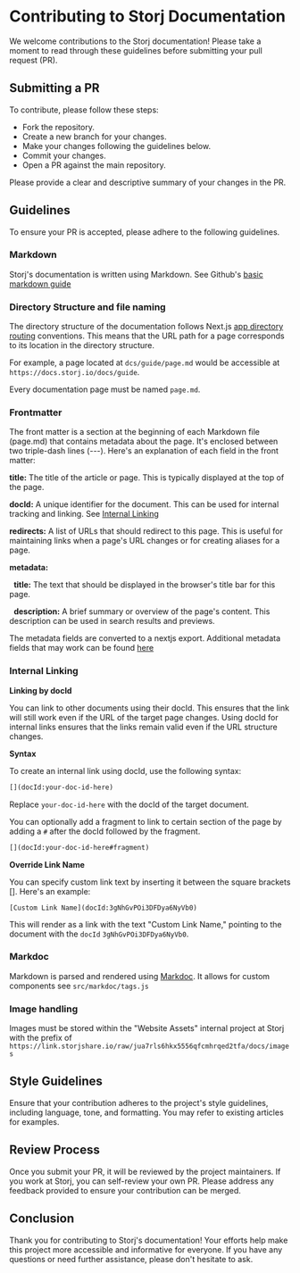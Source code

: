 # Contributing to Storj Documentation

We welcome contributions to the Storj documentation! Please take a moment to read through these guidelines before submitting your pull request (PR).

## Submitting a PR

To contribute, please follow these steps:

- Fork the repository.
- Create a new branch for your changes.
- Make your changes following the guidelines below.
- Commit your changes.
- Open a PR against the main repository.

Please provide a clear and descriptive summary of your changes in the PR.

## Guidelines

To ensure your PR is accepted, please adhere to the following guidelines.

### Markdown

Storj's documentation is written using Markdown. See Github's [basic markdown guide](https://docs.github.com/en/get-started/writing-on-github/getting-started-with-writing-and-formatting-on-github/basic-writing-and-formatting-syntax)

### Directory Structure and file naming

The directory structure of the documentation follows Next.js [app directory routing](https://nextjs.org/docs/app/building-your-application/routing/defining-routes) conventions. This means that the URL path for a page corresponds to its location in the directory structure.

For example, a page located at `dcs/guide/page.md` would be accessible at `https://docs.storj.io/docs/guide`.

Every documentation page must be named `page.md`.

### Frontmatter

The front matter is a section at the beginning of each Markdown file (page.md) that contains metadata about the page. It's enclosed between two triple-dash lines (---). Here's an explanation of each field in the front matter:

**title:** The title of the article or page. This is typically displayed at the top of the page.

**docId:** A unique identifier for the document. This can be used for internal tracking and linking. See [Internal Linking](/#internal-linking)

**redirects:** A list of URLs that should redirect to this page. This is useful for maintaining links when a page's URL changes or for creating aliases for a page.

**metadata:**

&nbsp;&nbsp;**title:** The text that should be displayed in the browser's title bar for this page.

&nbsp;&nbsp;**description:** A brief summary or overview of the page's content. This description can be used in search results and previews.

The metadata fields are converted to a nextjs export. Additional metadata fields that may work can be found [here](https://nextjs.org/docs/app/api-reference/functions/generate-metadata#metadata-fields)

### Internal Linking

**Linking by docId**

You can link to other documents using their docId. This ensures that the link will still work even if the URL of the target page changes. Using docId for internal links ensures that the links remain valid even if the URL structure changes.

**Syntax**

To create an internal link using docId, use the following syntax:

```markdown
[](docId:your-doc-id-here)
```

Replace `your-doc-id-here` with the docId of the target document.

You can optionally add a fragment to link to certain section of the page by adding a `#` after the docId followed by the fragment.

```markdown
[](docId:your-doc-id-here#fragment)
```

**Override Link Name**

You can specify custom link text by inserting it between the square brackets []. Here's an example:

```
[Custom Link Name](docId:3gNhGvPOi3DFDya6NyVb0)
```

This will render as a link with the text "Custom Link Name," pointing to the document with the `docId` `3gNhGvPOi3DFDya6NyVb0`.

### Markdoc

Markdown is parsed and rendered using [Markdoc](https://markdoc.io). It allows for custom components see `src/markdoc/tags.js`

### Image handling

Images must be stored within the "Website Assets" internal project at Storj with the prefix of
`https://link.storjshare.io/raw/jua7rls6hkx5556qfcmhrqed2tfa/docs/images`

## Style Guidelines

Ensure that your contribution adheres to the project's style guidelines, including language, tone, and formatting. You may refer to existing articles for examples.

## Review Process

Once you submit your PR, it will be reviewed by the project maintainers. If you work at Storj, you can self-review your own PR. Please address any feedback provided to ensure your contribution can be merged.

## Conclusion

Thank you for contributing to Storj's documentation! Your efforts help make this project more accessible and informative for everyone. If you have any questions or need further assistance, please don't hesitate to ask.

